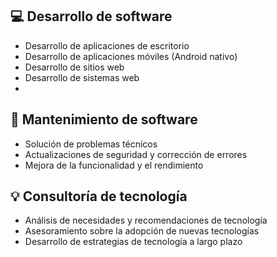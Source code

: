## 💻 Desarrollo de software
- Desarrollo de aplicaciones de escritorio
- Desarrollo de aplicaciones móviles (Android nativo)
- Desarrollo de sitios web
- Desarrollo de sistemas web
- 
## 🔩 Mantenimiento de software
- Solución de problemas técnicos
- Actualizaciones de seguridad y corrección de errores
- Mejora de la funcionalidad y el rendimiento

## 💡 Consultoría de tecnología
- Análisis de necesidades y recomendaciones de tecnología
- Asesoramiento sobre la adopción de nuevas tecnologías
- Desarrollo de estrategias de tecnología a largo plazo
